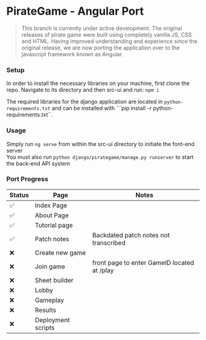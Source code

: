# PirateGame - Angular Port

> This branch is currently under active development. The original releases of pirate game were built using completely vanilla JS, CSS and HTML. Having improved understanding and experience since the original release, we are now porting the application over to the javascript framework known as Angular.

### Setup
In order to install the necessary libraries on your machine, first clone the repo. Navigate to its directory and then src-ui and run:
```npm i```

The required libraries for the django application are located in ```python-requirements.txt``` and can be installed with ```pip install -r python-requirements.txt``.

### Usage
Simply run ```ng serve``` from within the src-ui directory to initiate the font-end server  
You must also run ```python django/pirategame/manage.py runserver``` to start the back-end API system

### Port Progress
| Status | Page | Notes |
|--------|------|-------|
✅|Index Page||
✅|About Page||
✅|Tutorial page ||
✅| Patch notes | Backdated patch notes not transcribed
❌| Create new game
❌| Join game | front page to enter GameID located at /play
❌| Sheet builder
❌| Lobby
❌| Gameplay
❌| Results
❌| Deployment scripts